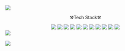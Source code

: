 <div>
  <img src="https://capsule-render.vercel.app/api?type=waving&color=auto&height=200&section=header&text=💕sooyeon💕&fontSize=90" />
  	<div align="center">
    <p>⚒️Tech Stack⚒️</p>
  	<img src="https://img.shields.io/badge/Java-007396?style=flat&logo=Java&logoColor=white" />
  	<img src="https://img.shields.io/badge/HTML5-E34F26?style=flat&logo=HTML5&logoColor=white" />
  	<img src="https://img.shields.io/badge/CSS3-1572B6?style=flat&logo=CSS3&logoColor=white" />
    <img src="https://img.shields.io/badge/javascript-FC4C02?style=flat&logo=javascript&logoColor=white" />
    <img src="https://img.shields.io/badge/JSP-8A8A8A?style=flat&logo=JSP&logoColor=white" />
    <img src="https://img.shields.io/badge/spring-6DB33F?style=flat&logo=spring&logoColor=white" />
    <img src="https://img.shields.io/badge/springboot-ED2761?style=flat&logo=springboot&logoColor=white" />
    <img src="https://img.shields.io/badge/oracle-F80000?style=flat&logo=oracle&logoColor=white" />
    <img src="https://img.shields.io/badge/mysql-4479A1?style=flat&logo=mysql&logoColor=white" />
    <img src="https://img.shields.io/badge/eclipseide-2C2255?style=flat&logo=eclipseide&logoColor=white" />
    <img src="https://img.shields.io/badge/visualstudio-512BD4?style=flat&logo=visualstudio&logoColor=white" />
  </div>
  <div>
    <img src="https://github-readme-stats.vercel.app/api/top-langs/?username=skimy11&layout=compact"><br><br>
    <img src="https://github-readme-stats.vercel.app/api?username=skimy11&show_icons=true">
  </div>  
 
</div>
